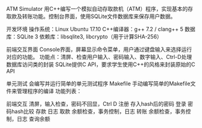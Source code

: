 ATM Simulator
用C++编写一个模拟自动存取款机（ATM）程序，实现基本的存取款及转账功能。控制台界面，使用SQLite文件数据库来保存用户数据。

开发环境
操作系统：Linux Ubuntu 17.10
C++编译器：g++ 7.2 / clang++ 5
数据库：SQLite 3
依赖库：libsqlite3, libcrypto（用于计算SHA-256）

前端交互界面
Console界面，屏幕显示命令菜单，用户通过键盘输入来选择运行对应的功能。
功能点：清屏、检查用户输入、密码输入、数字输入、Ctrl-D处理
数据库访问类的封装
SQLite提供C API，要求学生使用C++的风格来封装原始的C API

单元测试
会编写并运行简单的单元测试程序
Makefile
手动编写简单的Makefile文件来管理程序的编译
功能列表：

	
前端交互	清屏，输入检查，密码不回显，Ctrl D
注册	存入hash后的密码
登录	密码hash比较
存款	日志
取款	余额检查，事务控制，日志
转账	余额检查，事务控制，日志
查询余额	


